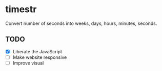 timestr
=======

Convert number of seconds into weeks, days, hours, minutes, seconds.

TODO
----

- [x] Liberate the JavaScript
- [ ] Make website responsive
- [ ] Improve visual
